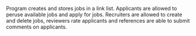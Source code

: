 Program creates and stores jobs in a link list. Applicants are allowed to peruse available jobs and apply for jobs. Recruiters are allowed to create and delete jobs, reviewers rate applicants and references are able to submit comments on applicants.